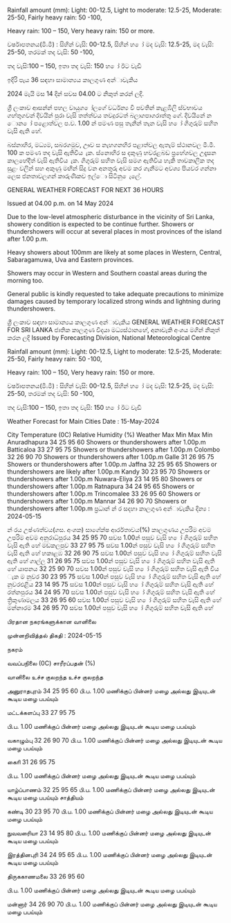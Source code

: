 Rainfall amount (mm): Light: 00-12.5, Light to moderate: 12.5-25, Moderate: 25-50, Fairly heavy rain: 50 -100,

Heavy rain: 100 – 150, Very heavy rain: 150 or more.

වර්ෂාපතනය(මි.මී) : සිහින් වැසි: 00-12.5, සිහින් හ ෝ මද වැසි: 12.5-25, මද වැසි: 25-50, තරමක් තද වැසි: 50 -100,

තද වැසි:100 – 150, ඉතා තද වැසි: 150 හ ෝ ඊට වැඩි

ඉදිරි පැය 36 සඳහා සාමාන්‍යය කාලගුණ අන්‍ාවැකිය

2024 මැයි මස 14 දින්‍ සවස 04.00 ට නිකුත් කරන්‍ ලදි.

ශ්‍රී ලංකාව ආසන්න්‍ පහල වායුග ෝලගේ වර්ධන්‍ය වී පවතින්‍ කැළඹිලි ස්වභාවය ගහ්තුගවන් දිවයින්‍ පුරා වැසි තත්ත්වය තවදුරටත් බලාගපාගරාත්තු ගේ. දිවයිනේ න ොන ෝ පළොත්වල ප.ව. 1.00 න් පමණ පසු තැනින් තැන වැසි හ ෝ ගිගුරුම් සහිත වැසි ඇති හේ.

බස්නාහිර, මධ්‍යම, සබරගමුව, ඌව ස නැහගනහිර පළාත්වල ඇතැම් ස්ථානවල මි.මී. 100 ක පමණ තද වැසි ඇතිවිය ැක. ස්නොහිර ස දකුණු හවරළබඩ ප්‍රහේශවල උදෑසන කාලහේදීත් වැසි ඇතිවිය ැක. ගිගුරුම් සහිත වැසි සමග ඇතිවිය හැකි තාවකාලික තද සුළං වලින් සහ අකුණු මඟින් සිදු වන අනතුරු අවම කර ගැනීමට අවශ්‍ය පියවර ගන්නා ලෙස ජනතාවලගන් කාරුණිකව ඉල්ො සිටිනු ෙැලේ.

GENERAL WEATHER FORECAST FOR NEXT 36 HOURS

Issued at 04.00 p.m. on 14 May 2024

Due to the low-level atmospheric disturbance in the vicinity of Sri Lanka, showery condition is expected to be continue further. Showers or thundershowers will occur at several places in most provinces of the island after 1.00 p.m.

Heavy showers about 100mm are likely at some places in Western, Central, Sabaragamuwa, Uva and Eastern provinces.

Showers may occur in Western and Southern coastal areas during the morning too.

General public is kindly requested to take adequate precautions to minimize damages caused by temporary localized strong winds and lightning during thundershowers.

ශ්‍රී ලංකාව සඳහා සාමාන්‍යය කාලගුණ අන්‍ාවැකිය GENERAL WEATHER FORECAST FOR SRI LANKA ජාතික කාලගුණ විදයා මධ්‍යස්ථානහේ, අනාවැකි අංශය මගින් නිකුත් කරන ලදි Issued by Forecasting Division, National Meteorological Centre

Rainfall amount (mm): Light: 00-12.5, Light to moderate: 12.5-25, Moderate: 25-50, Fairly heavy rain: 50 -100,

Heavy rain: 100 – 150, Very heavy rain: 150 or more.

වර්ෂාපතනය(මි.මී) : සිහින් වැසි: 00-12.5, සිහින් හ ෝ මද වැසි: 12.5-25, මද වැසි: 25-50, තරමක් තද වැසි: 50 -100,

තද වැසි:100 – 150, ඉතා තද වැසි: 150 හ ෝ ඊට වැඩි

Weather Forecast for Main Cities Date : 15-May-2024

City Temperature (0C) Relative Humidity (%) Weather Max Min Max Min Anuradhapura 34 25 95 60 Showers or thundershowers after 1.00p.m Batticaloa 33 27 95 75 Showers or thundershowers after 1.00p.m Colombo 32 26 90 70 Showers or thundershowers after 1.00p.m Galle 31 26 95 75 Showers or thundershowers after 1.00p.m Jaffna 32 25 95 65 Showers or thundershowers are likely after 1.00p.m Kandy 30 23 95 70 Showers or thundershowers after 1.00p.m Nuwara-Eliya 23 14 95 80 Showers or thundershowers after 1.00p.m Ratnapura 34 24 95 65 Showers or thundershowers after 1.00p.m Trincomalee 33 26 95 60 Showers or thundershowers after 1.00p.m Mannar 34 26 90 70 Showers or thundershowers after 1.00p.m ප්‍රධාන්‍ න්‍ ර සදහා කාලගුණ අන්‍ාවැකිය දින්‍ය : 2024-05-15

න්‍ රය උෂ්ණත්වය(ගස. අංශක) සාගේක්ෂ ආර්රතාවය(%) කාලගුණය උපරිම අවම උපරිම අවම අනුරාධ්‍පුරය 34 25 95 70 සවස 1.00න් පසුව වැසි හ ෝ ගිගුරුම් සහිත වැසි ඇති හේ මඩකලපුව 33 27 95 75 සවස 1.00න් පසුව වැසි හ ෝ ගිගුරුම් සහිත වැසි ඇති හේ හකාළඹ 32 26 90 75 සවස 1.00න් පසුව වැසි හ ෝ ගිගුරුම් සහිත වැසි ඇති හේ ගාල්ල 31 26 95 75 සවස 1.00න් පසුව වැසි හ ෝ ගිගුරුම් සහිත වැසි ඇති හේ යාපනය 32 25 90 70 සවස 1.00න් පසුව වැසි හ ෝ ගිගුරුම් සහිත වැසි ඇති විය ැක ම නුවර 30 23 95 75 සවස 1.00න් පසුව වැසි හ ෝ ගිගුරුම් සහිත වැසි ඇති හේ නුවරඑළිය 23 14 95 75 සවස 1.00න් පසුව වැසි හ ෝ ගිගුරුම් සහිත වැසි ඇති හේ රත්නපුරය 34 24 95 70 සවස 1.00න් පසුව වැසි හ ෝ ගිගුරුම් සහිත වැසි ඇති හේ ත්‍රිකුණාමලය 33 26 95 60 සවස 1.00න් පසුව වැසි හ ෝ ගිගුරුම් සහිත වැසි ඇති හේ මන්නාරම 34 26 95 70 සවස 1.00න් පසුව වැසි හ ෝ ගිගුරුම් සහිත වැසි ඇති හේ

பிரதான நகரங்களுக்கான வானிலை

முன்னறிவித்தல் திகதி : 2024-05-15

நகரம்

வவப்பநிலை (0C) சாரீரப்பதன் (%)

வானிலை உச்ச குலறந்த உச்ச குலறந்த

அனுராதபுரம் 34 25 95 60 பி.ப. 1.00 மணிக்குப் பின்னர் மழை அல்லது இடியுடன் கூடிய மழை பபய்யும்

மட்டக்களப்பு 33 27 95 75

பி.ப. 1.00 மணிக்குப் பின்னர் மழை அல்லது இடியுடன் கூடிய மழை பபய்யும்

வகாழும்பு 32 26 90 70 பி.ப. 1.00 மணிக்குப் பின்னர் மழை அல்லது இடியுடன் கூடிய மழை பபய்யும்

காைி 31 26 95 75

பி.ப. 1.00 மணிக்குப் பின்னர் மழை அல்லது இடியுடன் கூடிய மழை பபய்யும்

யாழ்ப்பாணம் 32 25 95 65 பி.ப. 1.00 மணிக்குப் பின்னர் மழை அல்லது இடியுடன் கூடிய மழை பபய்யும் சாத்தியம்

கண்டி 30 23 95 70 பி.ப. 1.00 மணிக்குப் பின்னர் மழை அல்லது இடியுடன் கூடிய மழை பபய்யும்

நுவவரைியா 23 14 95 80 பி.ப. 1.00 மணிக்குப் பின்னர் மழை அல்லது இடியுடன் கூடிய மழை பபய்யும்

இரத்தினபுரி 34 24 95 65 பி.ப. 1.00 மணிக்குப் பின்னர் மழை அல்லது இடியுடன் கூடிய மழை பபய்யும்

திருககாணமலை 33 26 95 60

பி.ப. 1.00 மணிக்குப் பின்னர் மழை அல்லது இடியுடன் கூடிய மழை பபய்யும்

மன்னார் 34 26 90 70 பி.ப. 1.00 மணிக்குப் பின்னர் மழை அல்லது இடியுடன் கூடிய மழை பபய்யும்